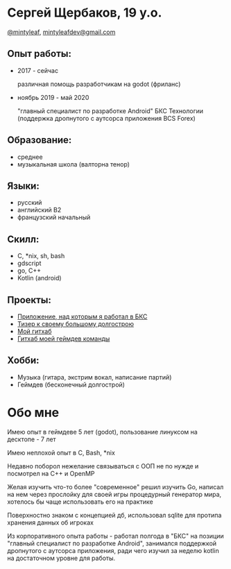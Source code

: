 # Сергей Щербаков, 19 y.o.

[@mintyleaf](https://t.me/mintyleaf), <mintyleafdev@gmail.com>


## Опыт работы:
* 2017 - сейчас


    различная помощь разработчикам на godot (фриланс)

* ноябрь 2019 - май 2020


    "главный специалист по разработке Android" БКС Технологии
    (поддержка дропнутого с аутсорса приложения BCS Forex)

## Образование:
* среднее
* музыкальная школа (валторна тенор)

## Языки:
* русский
* английский B2
* французский начальный

## Скилл:
* C, *nix, sh, bash
* gdscript
* go, C++
* Kotlin (android)

## Проекты:
* [Приложение, над которым я работал в БКС](https://play.google.com/store/apps/details?id=com.galament.bcs_connect)
* [Тизер к своему большому долгострою](https://reddit.com/r/indiegames/comments/f4nwrq/teaser/)
* [Мой гитхаб](https://github.com/mintyleaf)
* [Гитхаб моей геймдев команды](https://github.com/HGRussian)

## Хобби:
* Музыка (гитара, экстрим вокал, написание партий)
* Геймдев (бесконечный долгострой)


# Обо мне

Имею опыт в геймдеве 5 лет (godot), пользование линуксом на десктопе - 7 лет

Имею неплохой опыт в C, Bash, *nix

Недавно поборол нежелание связываться с ООП не по нужде и посмотрел на C++ и OpenMP

Желая изучить что-то более "современное" решил изучить Go, написал на нем через прослойку для своей игры процедурный генератор мира, хотелось бы чаще использовать его на практике

Поверхностно знаком с концепцией дб, использовал sqlite для протипа хранения данных об игроках


Из корпоративного опыта работы - работал полгода в "БКС" на позиции "главный специалист по разработке Android", занимался поддержкой дропнутого с аутсорса приложения, ради чего изучил за неделю kotlin на достаточном уровне для работы.
